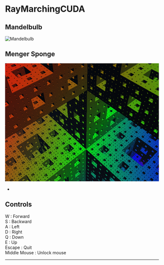# RayMarchingCUDA
## Mandelbulb
![Mandelbulb](https://raw.githubusercontent.com/AlanParadis/RayMarchingCUDA/master/Mandelbulb.gif)
## Menger Sponge
![Menger Sponge](https://raw.githubusercontent.com/AlanParadis/RayMarchingCUDA/master/Menger.png)

-
## Controls

W : Forward\
S : Backward\
A : Left\
D : Right\
Q : Down\
E : Up\
Escape : Quit\
Middle Mouse : Unlock mouse

----